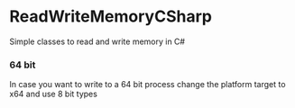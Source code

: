 # ReadWriteMemoryCSharp

Simple classes to read and write memory in C#

### 64 bit
In case you want to write to a 64 bit process change the platform target to x64 and use 8 bit types
